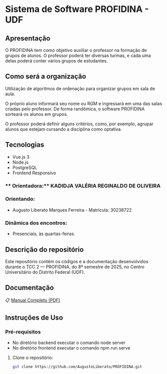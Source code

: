# Sistema de Software PROFIDINA - UDF

## Apresentação
O PROFIDINA tem como objetivo auxiliar o professor na formação de grupos de alunos. O professor poderá ter diversas turmas, e cada uma delas poderá conter vários grupos de estudantes.

##  Como será a organização
Utilização de algoritmos de ordenação para organizar grupos em sala de aula.

O próprio aluno informará seu nome ou RGM e ingressará em uma das salas criadas pelo professor. De forma randômica, o software PROFIDINA sorteará os alunos em grupos.

O professor poderá definir alguns critérios, como, por exemplo, agrupar alunos que estejam cursando a disciplina como optativa.
  
## Tecnologias 
-  Vue.js 3
-  Node.js
-  PostgreSQL
-  Frontend Responsivo
  
### ** Orientadora:** KADIDJA VALÉRIA REGINALDO DE OLIVEIRA

###  Orientando:
- Augusto Liberato Marques Ferreira - Matrícula: 30238722 

###  Dinâmica dos encontros:
- Presenciais, às quartas-feiras.

## Descrição do repositório

Este repositório contém os códigos e a documentação desenvolvidos durante o TCC 2 — PROFIDINA, do 8º semestre de 2025, no Centro Universitário do Distrito Federal (UDF).

## Documentação 

📋 [Manual Completo (PDF)](./manual-profidina.pdf)

##  Instruções de Uso

### Pré-requisitos
- No diretório backend executar o comando  node server  
- No diretório frontend executar o comando npm run serve  

1. Clone o repositório:
   ```bash
   git clone https://github.com/AugustoLiberato/PROFIDINA.git
   
   ```

